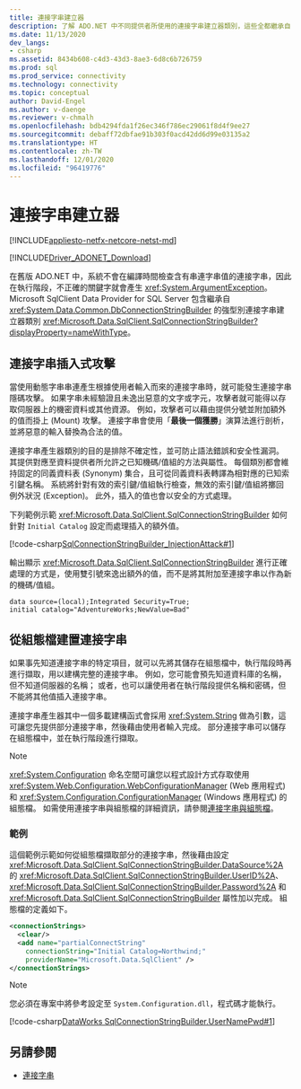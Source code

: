 ```yaml
---
title: 連接字串建立器
description: 了解 ADO.NET 中不同提供者所使用的連接字串建立器類別，這些全都繼承自 DbConnectionStringBuilder。
ms.date: 11/13/2020
dev_langs:
- csharp
ms.assetid: 8434b608-c4d3-43d3-8ae3-6d8c6b726759
ms.prod: sql
ms.prod_service: connectivity
ms.technology: connectivity
ms.topic: conceptual
author: David-Engel
ms.author: v-daenge
ms.reviewer: v-chmalh
ms.openlocfilehash: bdb4294fda1f26ec346f786ec29061f8d4f9ee27
ms.sourcegitcommit: debaff72dbfae91b303f0acd42dd6d99e03135a2
ms.translationtype: HT
ms.contentlocale: zh-TW
ms.lasthandoff: 12/01/2020
ms.locfileid: "96419776"
---
```

# <a name="connection-string-builders"></a>連接字串建立器

[!INCLUDE[appliesto-netfx-netcore-netst-md](../../includes/appliesto-netfx-netcore-netst-md.md)]

[!INCLUDE[Driver_ADONET_Download](../../includes/driver_adonet_download.md)]

在舊版 ADO.NET 中，系統不會在編譯時間檢查含有串連字串值的連接字串，因此在執行階段，不正確的關鍵字就會產生 <xref:System.ArgumentException>。 Microsoft SqlClient Data Provider for SQL Server 包含繼承自 <xref:System.Data.Common.DbConnectionStringBuilder> 的強型別連接字串建立器類別 <xref:Microsoft.Data.SqlClient.SqlConnectionStringBuilder?displayProperty=nameWithType>。

## <a name="connection-string-injection-attacks"></a>連接字串插入式攻擊

當使用動態字串串連產生根據使用者輸入而來的連接字串時，就可能發生連接字串隱碼攻擊。 如果字串未經驗證且未逸出惡意的文字或字元，攻擊者就可能得以存取伺服器上的機密資料或其他資源。 例如，攻擊者可以藉由提供分號並附加額外的值而掛上 (Mount) 攻擊。 連接字串會使用「**最後一個獲勝**」演算法進行剖析，並將惡意的輸入替換為合法的值。

連接字串產生器類別的目的是排除不確定性，並可防止語法錯誤和安全性漏洞。 其提供對應至資料提供者所允許之已知機碼/值組的方法與屬性。 每個類別都會維持固定的同義資料表 (Synonym) 集合，且可從同義資料表轉譯為相對應的已知索引鍵名稱。 系統將針對有效的索引鍵/值組執行檢查，無效的索引鍵/值組將擲回例外狀況 (Exception)。 此外，插入的值也會以安全的方式處理。

下列範例示範 <xref:Microsoft.Data.SqlClient.SqlConnectionStringBuilder> 如何針對 `Initial Catalog` 設定而處理插入的額外值。

[!code-csharp[SqlConnectionStringBuilder_InjectionAttack#1](~/../sqlclient/doc/samples/SqlConnectionStringBuilder_InjectionAttack.cs#1)]

輸出顯示 <xref:Microsoft.Data.SqlClient.SqlConnectionStringBuilder> 進行正確處理的方式是，使用雙引號來逸出額外的值，而不是將其附加至連接字串以作為新的機碼/值組。

```output
data source=(local);Integrated Security=True;
initial catalog="AdventureWorks;NewValue=Bad"
```

## <a name="building-connection-strings-from-configuration-files"></a>從組態檔建置連接字串

如果事先知道連接字串的特定項目，就可以先將其儲存在組態檔中，執行階段時再進行擷取，用以建構完整的連接字串。 例如，您可能會預先知道資料庫的名稱，但不知道伺服器的名稱； 或者，也可以讓使用者在執行階段提供名稱和密碼，但不能將其他值插入連接字串。

連接字串產生器其中一個多載建構函式會採用 <xref:System.String> 做為引數，這可讓您先提供部分連接字串，然後藉由使用者輸入完成。 部分連接字串可以儲存在組態檔中，並在執行階段進行擷取。

> [!NOTE]
> <xref:System.Configuration> 命名空間可讓您以程式設計方式存取使用 <xref:System.Web.Configuration.WebConfigurationManager> (Web 應用程式) 和 <xref:System.Configuration.ConfigurationManager> (Windows 應用程式) 的組態檔。 如需使用連接字串與組態檔的詳細資訊，請參閱[連接字串與組態檔](connection-strings-and-configuration-files.md)。

### <a name="example"></a>範例

這個範例示範如何從組態檔擷取部分的連接字串，然後藉由設定 <xref:Microsoft.Data.SqlClient.SqlConnectionStringBuilder.DataSource%2A> 的 <xref:Microsoft.Data.SqlClient.SqlConnectionStringBuilder.UserID%2A>、<xref:Microsoft.Data.SqlClient.SqlConnectionStringBuilder.Password%2A> 和 <xref:Microsoft.Data.SqlClient.SqlConnectionStringBuilder> 屬性加以完成。 組態檔的定義如下。

```xml
<connectionStrings>
  <clear/>
  <add name="partialConnectString"
    connectionString="Initial Catalog=Northwind;"
    providerName="Microsoft.Data.SqlClient" />
</connectionStrings>
```

> [!NOTE]
> 您必須在專案中將參考設定至 `System.Configuration.dll`，程式碼才能執行。

[!code-csharp[DataWorks SqlConnectionStringBuilder.UserNamePwd#1](~/../sqlclient/doc/samples/SqlConnectionStringBuilder_UserNamePwd.cs#1)]
  
## <a name="see-also"></a>另請參閱

- [連接字串](connection-strings.md)
